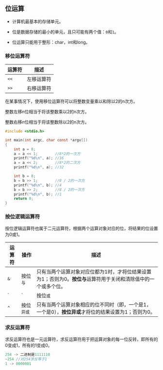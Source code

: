 ## 位运算

* 计算机最基本的存储单元。

* 位是数据存储的最小的单元，且只可能有两个值：`0`和`1`。

* 位运算只能用于整形：char，int和long。

### 移位运算符

| 运算符 | 描述       |
| ------ | ---------- |
| `<<`   | 左移运算符 |
| `>>`   | 右移运算符 |

在某事情况下，使用移位运算符可以将整数变量乘以和除以2的n次方。

整数左移n位相当于将该整数乘以2的n次方。

整数右移n位相当于将该整数除以2的n次方。

```c
#include <stdio.h>

int main(int argc, char const *argv[])
{
    int a = 8;
    a = a << 1;        //8*2的一次方
    printf("%d\n", a); //16
    a = a << 2;        //8*2的二次方
    printf("%d\n", a); //32

    int b = 8;
    b = b >> 1;        //8 / 2的一次方
    printf("%d\n", b); //4
    b = b >> 2;        //8 / 2的一次方
    printf("%d\n", b); //1
    return 0;
}
```

### 按位逻辑运算符

按位逻辑运算符也属于二元运算符，根据两个运算对象对应的位，将结果的位设置为0或1。

| 运算符 | 操作       | 描述                                                         |
| ------ | ---------- | ------------------------------------------------------------ |
| `&`    | 按位`与`   | 只有当两个运算对象对应位都为1时，才将位结果设置为1；否则为0。**按位与**运算符用于关闭和清除值中的一个或多个位。 |
| `|`    | 按位`或`   | 只有当两个运算对象对应位都为0时，才将位结果设置为0；否则为1。**按位或**运算符用于打开和设置值中的一个或多个位。 |
| `^`    | 按位`异或` | 只有当两个运算对象相应的位不同时（即，一个是1，一个是0），**按位异或**才将位的结果设置为1；否则为0。 |

### 求反运算符

求反运算符也是一元运算符，求反运算符用于把运算对象的每一位反转，即所有的0变成1，所有的1变成0。

```c
254 -> 二进制是1111110
~254 //对254求反等于1
1 -> 0000001
```